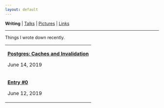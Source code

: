 ```yaml
---
layout: default
---
```

<b>Writing</b> | <a href="https://amitlan.github.io/talks">Talks</a> | <a href="https://amitlan.github.io/photolog">Pictures</a> | <a href="https://amitlan.github.io/bookmarks">Links</a>
<hr>
Things I wrote down recently.

<table>
  <tr>
    <td><p><a href="pginval"><b>Postgres: Caches and Invalidation</b></a></p><p>June 14, 2019</p></td>
  </tr>
  <tr>
    <td><p><a href="intro"><b>Entry #0</b></a></p><p>June 12, 2019</p></td>
  </tr>
</table>
